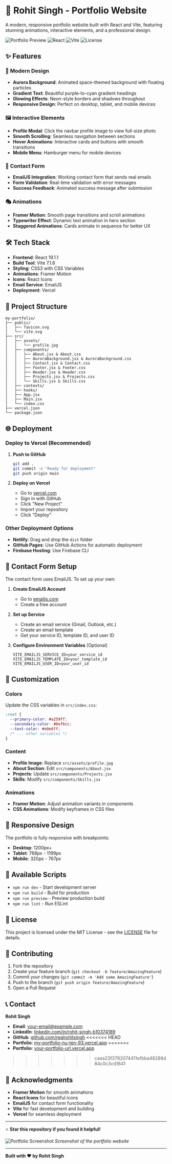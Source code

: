 # 🚀 Rohit Singh - Portfolio Website

A modern, responsive portfolio website built with React and Vite, featuring stunning animations, interactive elements, and a professional design.

![Portfolio Preview](https://img.shields.io/badge/Status-Live-brightgreen) ![React](https://img.shields.io/badge/React-19.1.1-blue) ![Vite](https://img.shields.io/badge/Vite-7.1.6-646CFF) ![License](https://img.shields.io/badge/License-MIT-yellow)

## ✨ Features

### 🎨 **Modern Design**

- **Aurora Background**: Animated space-themed background with floating particles
- **Gradient Text**: Beautiful purple-to-cyan gradient headings
- **Glowing Effects**: Neon-style borders and shadows throughout
- **Responsive Design**: Perfect on desktop, tablet, and mobile devices

### 🖼️ **Interactive Elements**

- **Profile Modal**: Click the navbar profile image to view full-size photo
- **Smooth Scrolling**: Seamless navigation between sections
- **Hover Animations**: Interactive cards and buttons with smooth transitions
- **Mobile Menu**: Hamburger menu for mobile devices

### 📧 **Contact Form**

- **EmailJS Integration**: Working contact form that sends real emails
- **Form Validation**: Real-time validation with error messages
- **Success Feedback**: Animated success message after submission

### 🎭 **Animations**

- **Framer Motion**: Smooth page transitions and scroll animations
- **Typewriter Effect**: Dynamic text animation in hero section
- **Staggered Animations**: Cards animate in sequence for better UX

## 🛠️ Tech Stack

- **Frontend**: React 19.1.1
- **Build Tool**: Vite 7.1.6
- **Styling**: CSS3 with CSS Variables
- **Animations**: Framer Motion
- **Icons**: React Icons
- **Email Service**: EmailJS
- **Deployment**: Vercel

## 📁 Project Structure

```
my-portfolio/
├── public/
│   ├── favicon.svg
│   └── vite.svg
├── src/
│   ├── assets/
│   │   └── profile.jpg
│   ├── components/
│   │   ├── About.jsx & About.css
│   │   ├── AuroraBackground.jsx & AuroraBackground.css
│   │   ├── Contact.jsx & Contact.css
│   │   ├── Footer.jsx & Footer.css
│   │   ├── Header.jsx & Header.css
│   │   ├── Projects.jsx & Projects.css
│   │   └── Skills.jsx & Skills.css
│   ├── contexts/
│   ├── hooks/
│   ├── App.jsx
│   ├── Main.jsx
│   └── index.css
├── vercel.json
└── package.json
```

## 🌐 Deployment

### Deploy to Vercel (Recommended)

1. **Push to GitHub**

   ```bash
   git add .
   git commit -m "Ready for deployment"
   git push origin main
   ```

2. **Deploy on Vercel**
   - Go to [vercel.com](https://vercel.com)
   - Sign in with GitHub
   - Click "New Project"
   - Import your repository
   - Click "Deploy"

### Other Deployment Options

- **Netlify**: Drag and drop the `dist` folder
- **GitHub Pages**: Use GitHub Actions for automatic deployment
- **Firebase Hosting**: Use Firebase CLI

## 📧 Contact Form Setup

The contact form uses EmailJS. To set up your own:

1. **Create EmailJS Account**

   - Go to [emailjs.com](https://emailjs.com)
   - Create a free account

2. **Set up Service**

   - Create an email service (Gmail, Outlook, etc.)
   - Create an email template
   - Get your service ID, template ID, and user ID

3. **Configure Environment Variables** (Optional)
   ```env
   VITE_EMAILJS_SERVICE_ID=your_service_id
   VITE_EMAILJS_TEMPLATE_ID=your_template_id
   VITE_EMAILJS_USER_ID=your_user_id
   ```

## 🎨 Customization

### Colors

Update the CSS variables in `src/index.css`:

```css
:root {
  --primary-color: #a259ff;
  --secondary-color: #0ef6cc;
  --text-color: #e0e6ff;
  /* ... other variables */
}
```

### Content

- **Profile Image**: Replace `src/assets/profile.jpg`
- **About Section**: Edit `src/components/About.jsx`
- **Projects**: Update `src/components/Projects.jsx`
- **Skills**: Modify `src/components/Skills.jsx`

### Animations

- **Framer Motion**: Adjust animation variants in components
- **CSS Animations**: Modify keyframes in CSS files

## 📱 Responsive Design

The portfolio is fully responsive with breakpoints:

- **Desktop**: 1200px+
- **Tablet**: 768px - 1199px
- **Mobile**: 320px - 767px

## 🔧 Available Scripts

- `npm run dev` - Start development server
- `npm run build` - Build for production
- `npm run preview` - Preview production build
- `npm run lint` - Run ESLint

## 📄 License

This project is licensed under the MIT License - see the [LICENSE](LICENSE) file for details.

## 🤝 Contributing

1. Fork the repository
2. Create your feature branch (`git checkout -b feature/AmazingFeature`)
3. Commit your changes (`git commit -m 'Add some AmazingFeature'`)
4. Push to the branch (`git push origin feature/AmazingFeature`)
5. Open a Pull Request

## 📞 Contact

**Rohit Singh**

- **Email**: [your-email@example.com](mailto:your-email@example.com)
- **LinkedIn**: [linkedin.com/in/rohit-singh-b10374189](https://www.linkedin.com/in/rohit-singh-b10374189/)
- **GitHub**: [github.com/realrohitsingh](https://github.com/realrohitsingh)
<<<<<<< HEAD
- **Portfolio**: [my-portfolio-nu-ten-93.vercel.app](https://my-portfolio-nu-ten-93.vercel.app)
=======
- **Portfolio**: [your-portfolio-url.vercel.app](https://my-portfolio-nu-ten-93.vercel.app/)
>>>>>>> caea23f3782074411efbba48286d84c0c3cd1641

## 🙏 Acknowledgments

- **Framer Motion** for smooth animations
- **React Icons** for beautiful icons
- **EmailJS** for contact form functionality
- **Vite** for fast development and building
- **Vercel** for seamless deployment

---

⭐ **Star this repository if you found it helpful!**

![Portfolio Screenshot](https://via.placeholder.com/800x400/1a1a2e/0ef6cc?text=Portfolio+Preview)
_Screenshot of the portfolio website_

---

**Built with ❤️ by Rohit Singh**
